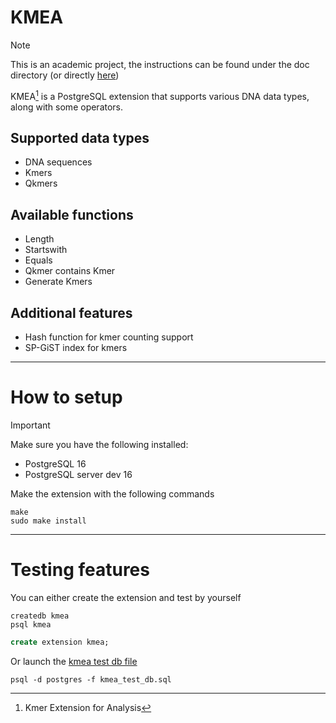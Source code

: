 # KMEA
> [!NOTE]
> This is an academic project, the instructions can be found under the doc directory (or directly [here](./doc/INFOH417%20DBSA%20–%20Project%2024-25.pdf))


KMEA[^1] is a PostgreSQL extension that supports various DNA data types, along with some operators.
## Supported data types
- DNA sequences
- Kmers
- Qkmers

## Available functions
- Length
- Startswith
- Equals
- Qkmer contains Kmer
- Generate Kmers

## Additional features
- Hash function for kmer counting support
- SP-GiST index for kmers


[^1]: Kmer Extension for Analysis
---

# How to setup
> [!IMPORTANT]
> Make sure you have the following installed:
>   - PostgreSQL 16
>   - PostgreSQL server dev 16

Make the extension with the following commands
```shell
make
sudo make install
```
---
# Testing features
You can either create the extension and test by yourself
```shell
createdb kmea
psql kmea
```
```sql
create extension kmea;
```
Or launch the [kmea test db file](kmea_test_db.sql)
```shell
psql -d postgres -f kmea_test_db.sql
```
